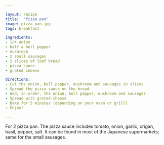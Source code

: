 ```yaml
---

layout: recipe
title:  "Pizza pan"
image: pizza-pan.jpg
tags: breakfast

ingredients:
- 1/4 onion
- half a bell pepper
- mushroom
- 2 small sausages
- 2 slices of loaf bread
- pizza sauce
- grated cheese

directions:
- Cut the onion, bell pepper, mushroom and sausages in slices
- Spread the pizza sauce on the bread
- Add, in order, the onion, bell pepper, mushroom and sausages
- Spread with grated cheese
- Bake for 5 minutes (depending on your oven or grill)
- Enjoy! 

---
```


For 2 pizza pan.
The pizza sauce includes tomato, onion, garlic, origan, basil, pepper, salt. It
can be found in most of the Japanese supermarkets; same for the small sausages.
